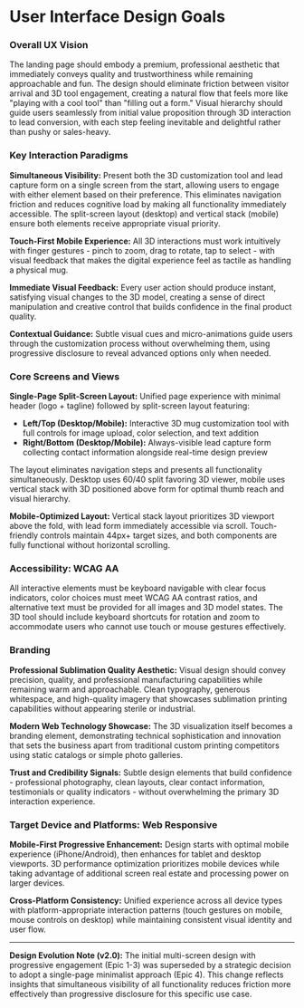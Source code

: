 # User Interface Design Goals

### Overall UX Vision

The landing page should embody a premium, professional aesthetic that immediately conveys quality and trustworthiness while remaining approachable and fun. The design should eliminate friction between visitor arrival and 3D tool engagement, creating a natural flow that feels more like "playing with a cool tool" than "filling out a form." Visual hierarchy should guide users seamlessly from initial value proposition through 3D interaction to lead conversion, with each step feeling inevitable and delightful rather than pushy or sales-heavy.

### Key Interaction Paradigms

**Simultaneous Visibility:** Present both the 3D customization tool and lead capture form on a single screen from the start, allowing users to engage with either element based on their preference. This eliminates navigation friction and reduces cognitive load by making all functionality immediately accessible. The split-screen layout (desktop) and vertical stack (mobile) ensure both elements receive appropriate visual priority.

**Touch-First Mobile Experience:** All 3D interactions must work intuitively with finger gestures - pinch to zoom, drag to rotate, tap to select - with visual feedback that makes the digital experience feel as tactile as handling a physical mug.

**Immediate Visual Feedback:** Every user action should produce instant, satisfying visual changes to the 3D model, creating a sense of direct manipulation and creative control that builds confidence in the final product quality.

**Contextual Guidance:** Subtle visual cues and micro-animations guide users through the customization process without overwhelming them, using progressive disclosure to reveal advanced options only when needed.

### Core Screens and Views

**Single-Page Split-Screen Layout:** Unified page experience with minimal header (logo + tagline) followed by split-screen layout featuring:
- **Left/Top (Desktop/Mobile):** Interactive 3D mug customization tool with full controls for image upload, color selection, and text addition
- **Right/Bottom (Desktop/Mobile):** Always-visible lead capture form collecting contact information alongside real-time design preview

The layout eliminates navigation steps and presents all functionality simultaneously. Desktop uses 60/40 split favoring 3D viewer, mobile uses vertical stack with 3D positioned above form for optimal thumb reach and visual hierarchy.

**Mobile-Optimized Layout:** Vertical stack layout prioritizes 3D viewport above the fold, with lead form immediately accessible via scroll. Touch-friendly controls maintain 44px+ target sizes, and both components are fully functional without horizontal scrolling.

### Accessibility: WCAG AA

All interactive elements must be keyboard navigable with clear focus indicators, color choices must meet WCAG AA contrast ratios, and alternative text must be provided for all images and 3D model states. The 3D tool should include keyboard shortcuts for rotation and zoom to accommodate users who cannot use touch or mouse gestures effectively.

### Branding

**Professional Sublimation Quality Aesthetic:** Visual design should convey precision, quality, and professional manufacturing capabilities while remaining warm and approachable. Clean typography, generous whitespace, and high-quality imagery that showcases sublimation printing capabilities without appearing sterile or industrial.

**Modern Web Technology Showcase:** The 3D visualization itself becomes a branding element, demonstrating technical sophistication and innovation that sets the business apart from traditional custom printing competitors using static catalogs or simple photo galleries.

**Trust and Credibility Signals:** Subtle design elements that build confidence - professional photography, clean layouts, clear contact information, testimonials or quality indicators - without overwhelming the primary 3D interaction experience.

### Target Device and Platforms: Web Responsive

**Mobile-First Progressive Enhancement:** Design starts with optimal mobile experience (iPhone/Android), then enhances for tablet and desktop viewports. 3D performance optimization prioritizes mobile devices while taking advantage of additional screen real estate and processing power on larger devices.

**Cross-Platform Consistency:** Unified experience across all device types with platform-appropriate interaction patterns (touch gestures on mobile, mouse controls on desktop) while maintaining consistent visual identity and user flow.

---

**Design Evolution Note (v2.0):** The initial multi-screen design with progressive engagement (Epic 1-3) was superseded by a strategic decision to adopt a single-page minimalist approach (Epic 4). This change reflects insights that simultaneous visibility of all functionality reduces friction more effectively than progressive disclosure for this specific use case.

